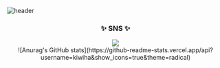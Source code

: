 ![header](https://capsule-render.vercel.app/api?type=waving&color=0:6ACC91,100:6ACCA5&height=350&section=header&text=Welcome&fontSize=70&fontAlignY=45&textcolor=0&animation=fadeIn&fontColor=FFFFFF&desc=Haechan's%20github&descSize=25&descAlign=65&descAlignY=60)

<div align="center">
    <h3> ✨ SNS ✨     </h3>
</div>
<div align="center">
     <a href="https://www.instagram.com/kiwicw6679/" target="_blank"><img src="https://img.shields.io/badge/Instagram-E6B5C5?style=flat-square&logo=Instagram&logoColor=white"/></a>
</div>



<!--![Taehyun's GitHub Repository Contribution stats](https://github-contributor-stats.vercel.app/api?username=kiwiha)-->

<div align="center">
    ![Anurag's GitHub stats](https://github-readme-stats.vercel.app/api?username=kiwiha&show_icons=true&theme=radical)
</div>
